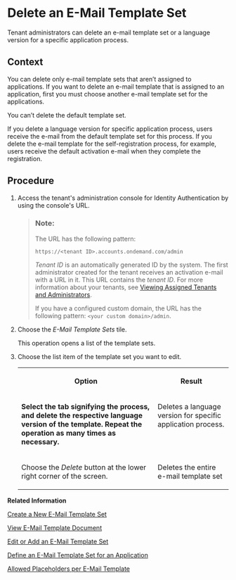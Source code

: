 <!-- loio6fce69d5b6c34d1589160ad7f6df67ed -->

# Delete an E-Mail Template Set

Tenant administrators can delete an e-mail template set or a language version for a specific application process.



## Context

You can delete only e-mail template sets that aren’t assigned to applications. If you want to delete an e-mail template that is assigned to an application, first you must choose another e-mail template set for the applications.

You can’t delete the default template set.

If you delete a language version for specific application process, users receive the e-mail from the default template set for this process. If you delete the e-mail template for the self-registration process, for example, users receive the default activation e-mail when they complete the registration.



## Procedure

1.  Access the tenant's administration console for Identity Authentication by using the console's URL.

    > ### Note:  
    > The URL has the following pattern:
    > 
    > `https://<tenant ID>.accounts.ondemand.com/admin`
    > 
    > *Tenant ID* is an automatically generated ID by the system. The first administrator created for the tenant receives an activation e-mail with a URL in it. This URL contains the *tenant ID*. For more information about your tenants, see [Viewing Assigned Tenants and Administrators](../viewing-assigned-tenants-and-administrators-f56e6f2.md).
    > 
    > If you have a configured custom domain, the URL has the following pattern: `<your custom domain>/admin`.

2.  Choose the *E-Mail Template Sets* tile.

    This operation opens a list of the template sets.

3.  Choose the list item of the template set you want to edit.


    <table>
    <tr>
    <th valign="top">

    Option


    
    </th>
    <th valign="top">

    Result


    
    </th>
    </tr>
    <tr>
    <td valign="top">

    **Select the tab signifying the process, and delete the respective language version of the template. Repeat the operation as many times as necessary.**


    
    </td>
    <td valign="top">

    Deletes a language version for specific application process.


    
    </td>
    </tr>
    <tr>
    <td valign="top">

    Choose the *Delete* button at the lower right corner of the screen.


    
    </td>
    <td valign="top">

    Deletes the entire e-mail template set


    
    </td>
    </tr>
    </table>
    

**Related Information**  


[Create a New E-Mail Template Set](create-a-new-e-mail-template-set-a6fca8b.md "Tenant administrators can create a new set of e-mail templates so that each template in the set can have a custom language version.")

[View E-Mail Template Document](view-e-mail-template-document-148568a.md "Tenant administrators can view language e-mail templates in the template set uploaded in the administration console for Identity Authentication.")

[Edit or Add an E-Mail Template Set](edit-or-add-an-e-mail-template-set-3c4f397.md "Tenant administrators can configure language versions of each template in the template set. They can also set a custom template for each language, and change the name of each template set.")

[Define an E-Mail Template Set for an Application](define-an-e-mail-template-set-for-an-application-fc6b54a.md "Tenant administrators can define the e-mail template set that the application uses.")

[Allowed Placeholders per E-Mail Template](allowed-placeholders-per-e-mail-template-c0d4a76.md "This document describes which placeholders can be used in each e-mail template.")

